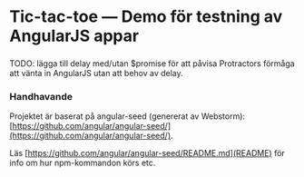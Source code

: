 # Tic-tac-toe — Demo för testning av AngularJS appar

###

TODO: lägga till delay med/utan $promise för att påvisa Protractors förmåga att vänta in AngularJS utan att behov av delay.





### Handhavande

Projektet är baserat på angular-seed (genererat av Webstorm):
[https://github.com/angular/angular-seed/](https://github.com/angular/angular-seed/).

Läs [https://github.com/angular/angular-seed/README.md](README) för info om hur npm-kommandon körs etc.
